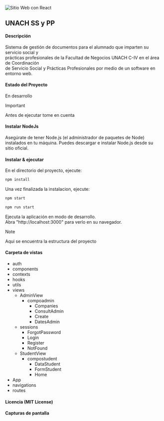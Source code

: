 ![Sitio Web con React](https://github.com/OyasumiiAlex/unach-sspp/assets/44487342/7c6b49b0-a4ed-4957-ae53-a12012920034)

##  UNACH SS y PP

#### Descripción
<p> Sistema de gestión de documentos para el alumnado que imparten su servicio social y <br>
prácticas profesionales de la Facultad de Negocios UNACH C-IV en el área de Coordinación <br>
de Servicio Social y Prácticas Profesionales por medio de un software en entorno web.</p>

#### Estado del Proyecto
<p> En desarrollo </p>

> [!IMPORTANT]
> Antes de ejecutar tome en cuenta

#### Instalar NodeJs
<p>Asegúrate de tener Node.js (el administrador de paquetes de Node) instalados en tu máquina. Puedes descargar e instalar Node.js desde su sitio oficial.</p>

#### Instalar & ejecutar
<p> En el directorio del proyecto, ejecute: </p>

```bash
npm install
```

<p>Una vez finalizada la instalacion, ejecute: </p></p>

```bash
npm start
```
```bash
npm run start
```

<p>Ejecuta la aplicación en modo de desarrollo. <br>
Abra "http://localhost:3000" para verlo en su navegador. </p>

> [!NOTE]
> Aqui se encuentra la estructura del proyecto

#### Carpeta de vistas
                
+ auth
+ components
+ contexts
+ hooks
+ utils
+ views
    + AdminView
        + compoadmin
            + Companies
            + ConsultAdmin
            + Create
            + DatesAdmin
    + sessions
        + ForgotPassword
        + Login
        + Register
        + NotFound
    + StudentView
        + compostudent
            + DataStudent
            + FormStudent
            + Home
+ App
+ navigations
+ routes

#### Licencia (MIT License)
#### Capturas de pantalla
